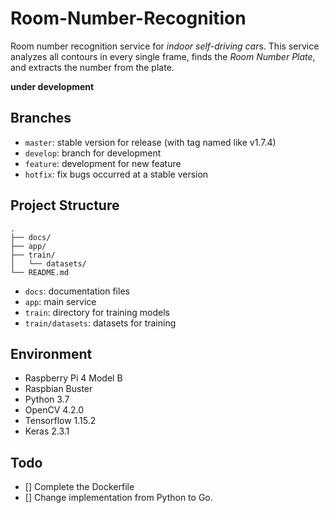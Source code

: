 # Room-Number-Recognition
Room number recognition service for *indoor self-driving car*s. This service analyzes all contours in every single frame, finds the *Room Number Plate*, and extracts the number from the plate.

**under development**

## Branches
- `master`: stable version for release (with tag named like v1.7.4)
- `develop`: branch for development
- `feature`: development for new feature
- `hotfix`: fix bugs occurred at a stable version

## Project Structure
```
.
├── docs/
├── app/
├── train/
│   └── datasets/
└── README.md 
```
- `docs`: documentation files
- `app`: main service
- `train`: directory for training models
- `train/datasets`: datasets for training

## Environment
- Raspberry Pi 4 Model B
- Raspbian Buster
- Python 3.7
- OpenCV 4.2.0
- Tensorflow 1.15.2
- Keras 2.3.1

## Todo
- [] Complete the Dockerfile
- [] Change implementation from Python to Go.